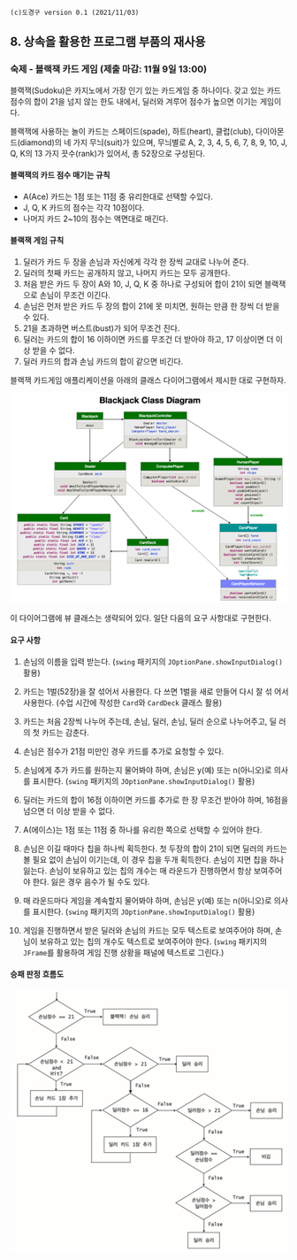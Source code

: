 ```
(c)도경구 version 0.1 (2021/11/03)
```

## 8.  상속을 활용한 프로그램 부품의 재사용


### 숙제 -  블랙잭 카드 게임 (제출 마감: 11월 9일 13:00)

블랙잭(Sudoku)은 카지노에서 가장 인기 있는 카드게임 중 하나이다. 갖고 있는 카드 점수의 합이 21을 넘지 않는 한도 내에서, 딜러와 겨루어 점수가 높으면 이기는 게임이다.

블랙잭에 사용하는 놀이 카드는 스페이드(spade), 하트(heart), 클럽(club), 다이아몬드(diamond)의 네 가지 무늬(suit)가 있으며, 무늬별로 A, 2, 3, 4, 5, 6, 7, 8, 9, 10, J, Q, K의 13 가지 끗수(rank)가 있어서, 총 52장으로 구성된다.

#### 블랙잭의 카드 점수 매기는 규칙

- A(Ace) 카드는 1점 또는 11점 중 유리한대로 선택할 수있다. 
- J, Q, K 카드의 점수는 각각 10점이다.
- 나머지 카드 2\~10의 점수는 액면대로 매긴다.

#### 블랙잭 게임 규칙

1. 딜러가 카드 두 장을 손님과 자신에게 각각 한 장씩 교대로 나누어 준다. 
2. 딜러의 첫째 카드는 공개하지 않고, 나머지 카드는 모두 공개한다.
3. 처음 받은 카드 두 장이 A와 10, J, Q, K 중 하나로 구성되어 합이 21이 되면 블랙잭으로 손님이 무조건 이긴다.
4. 손님은 먼저 받은 카드 두 장의 합이 21에 못 미치면, 원하는 만큼 한 장씩 더 받을 수 있다.
5. 21을 초과하면 버스트(bust)가 되어 무조건 진다.
6. 딜러는 카드의 합이 16 이하이면 카드를 무조건 더 받아야 하고, 17 이상이면 더
이상 받을 수 없다.
7. 딜러 카드의 합과 손님 카드의 합이 같으면 비긴다.

블랙잭 카드게임 애플리케이션을 아래의 클래스 다이어그램에서 제시한 대로 구현하자.

<img src="image08/classdiagram.png" width="800">

이 다이어그램에 뷰 클래스는 생략되어 있다. 
일단 다음의 요구 사항대로 구현한다.


#### 요구 사항


1. 손님의 이름을 입력 받는다. (`swing` 패키지의 `JOptionPane.showInputDialog()` 활용)

2. 카드는 1벌(52장)을 잘 섞어서 사용한다. 다 쓰면 1벌을 새로 만들어 다시 잘 섞 어서 사용한다. (수업 시간에 작성한 `Card`와 `CardDeck` 클래스 활용)

3. 카드는 처음 2장씩 나누어 주는데, 손님, 딜러, 손님, 딜러 순으로 나누어주고, 딜 러의 첫 카드는 감춘다.

4. 손님은 점수가 21점 미만인 경우 카드를 추가로 요청할 수 있다.

5. 손님에게 추가 카드를 원하는지 물어봐야 하며, 손님은 y(예) 또는
n(아니오)로 의사를 표시한다. (`swing` 패키지의 `JOptionPane.showInputDialog()` 활용)

6. 딜러는 카드의 합이 16점 이하이면 카드를 추가로 한 장 무조건 받아야 하며, 16점을 넘으면 더 이상 받을 수 없다.

7. A(에이스)는 1점 또는 11점 중 하나를 유리한 쪽으로 선택할 수 있어야 한다.

8. 손님은 이길 때마다 칩을 하나씩 획득한다. 첫 두장의 합이 21이 되면 딜러의 카드는 볼 필요 없이 손님이 이기는데, 이 경우 칩을 두개 획득한다. 손님이 지면 칩을 하나 잃는다. 손님이 보유하고 있는 칩의 개수는 매 라운드가 진행하면서 항상 보여주어야 한다. 잃은 경우 음수가 될 수도 있다.

9. 매 라운드마다 게임을 계속할지 물어봐야 하며, 손님은 y(예) 또는 n(아니오)로 의사를 표시한다. (`swing` 패키지의 `JOptionPane.showInputDialog()` 활용)

10. 게임을 진행하면서 받은 딜러와 손님의 카드는 모두 텍스트로 보여주어야 하며, 손님이 보유하고 있는 칩의 개수도 텍스트로 보여주어야 한다. (`swing` 패키지의 `JFrame`를 활용하여 게임 진행 상황을 패널에 텍스트로 그린다.)


#### 승패 판정 흐름도

<img src="image08/flowchart.png" width="700">

